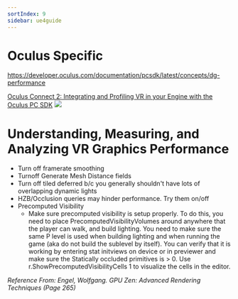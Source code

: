 ```yaml
---
sortIndex: 9
sidebar: ue4guide
---
```


# Oculus Specific

<https://developer.oculus.com/documentation/pcsdk/latest/concepts/dg-performance>

[Oculus Connect 2: Integrating and Profiling VR in your Engine with the Oculus PC SDK](https://www.youtube.com/watch?v=NaQ8RJKe3cE)
![](https://www.youtube.com/watch?v=NaQ8RJKe3cE)

# Understanding, Measuring, and Analyzing VR Graphics Performance

- Turn off framerate smoothing
- Turnoff Generate Mesh Distance fields
- Turn off tiled deferred b/c you generally shouldn't have lots of overlapping dynamic lights
- HZB/Occlusion queries may hinder performance. Try them on/off
- Precomputed Visibility
  - Make sure precomputed visibility is setup properly. To do this, you need to place PrecomputedVisibilityVolumes around anywhere that the player can walk, and build lighting. You need to make sure the same P level is used when building lighting and when running the game (aka do not build the sublevel by itself). You can verify that it is working by entering stat initviews on device or in previewer and make sure the Statically occluded primitives is > 0. Use r.ShowPrecomputedVisibilityCells 1 to visualize the cells in the editor.

*Reference From: Engel, Wolfgang. GPU Zen: Advanced Rendering Techniques (Page 265)*
